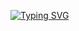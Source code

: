 <a href="https://git.io/typing-svg"><img src="https://readme-typing-svg.herokuapp.com?font=Fira+Code&size=15&pause=1000&color=0DC4F7&center=true&vCenter=true&width=435&lines=NAME+%3ATANJIL+HASAN+SAKIB;ID%3A+20-43633-2;SUBJECT+%3A+COMPUTER+VISION+AND+PATTERN+RECOGNITION;COURSE+TEACHER+%3A+DR.+DEBAJYOTI+KARMAKER;SECTION+%3A+C" alt="Typing SVG" /></a>

